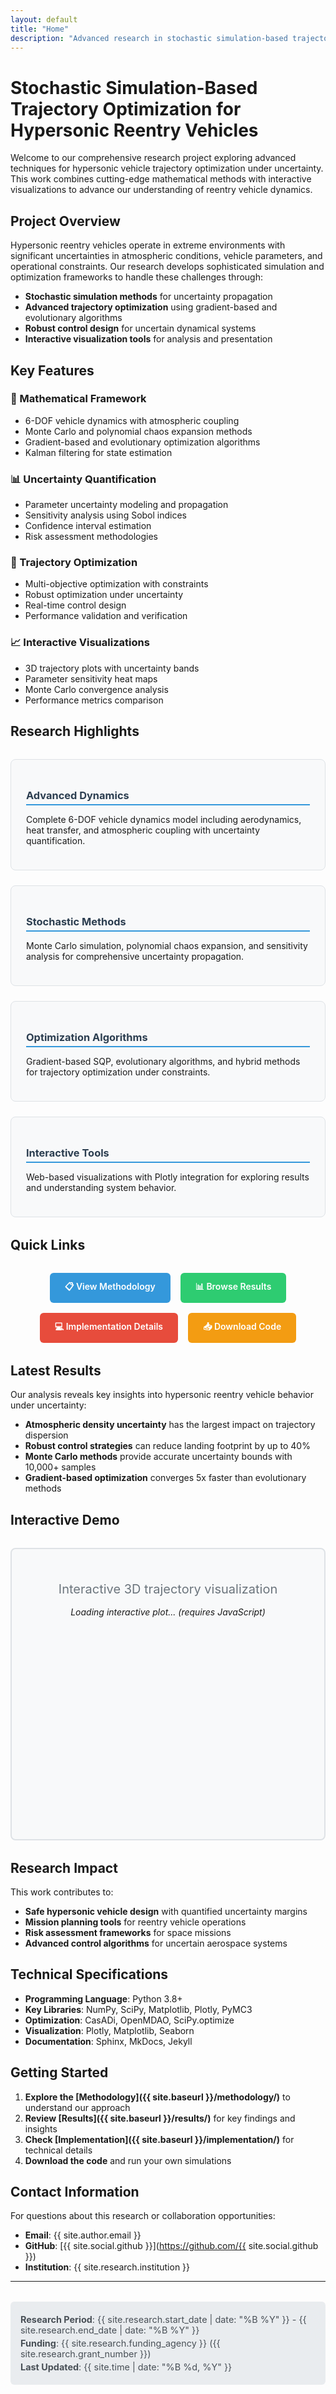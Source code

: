 ```yaml
---
layout: default
title: "Home"
description: "Advanced research in stochastic simulation-based trajectory optimization for hypersonic reentry vehicles"
---
```


# Stochastic Simulation-Based Trajectory Optimization for Hypersonic Reentry Vehicles

Welcome to our comprehensive research project exploring advanced techniques for hypersonic vehicle trajectory optimization under uncertainty. This work combines cutting-edge mathematical methods with interactive visualizations to advance our understanding of reentry vehicle dynamics.

## Project Overview

Hypersonic reentry vehicles operate in extreme environments with significant uncertainties in atmospheric conditions, vehicle parameters, and operational constraints. Our research develops sophisticated simulation and optimization frameworks to handle these challenges through:

- **Stochastic simulation methods** for uncertainty propagation
- **Advanced trajectory optimization** using gradient-based and evolutionary algorithms  
- **Robust control design** for uncertain dynamical systems
- **Interactive visualization tools** for analysis and presentation

## Key Features

### 🔬 Mathematical Framework
- 6-DOF vehicle dynamics with atmospheric coupling
- Monte Carlo and polynomial chaos expansion methods
- Gradient-based and evolutionary optimization algorithms
- Kalman filtering for state estimation

### 📊 Uncertainty Quantification  
- Parameter uncertainty modeling and propagation
- Sensitivity analysis using Sobol indices
- Confidence interval estimation
- Risk assessment methodologies

### 🎯 Trajectory Optimization
- Multi-objective optimization with constraints
- Robust optimization under uncertainty
- Real-time control design
- Performance validation and verification

### 📈 Interactive Visualizations
- 3D trajectory plots with uncertainty bands
- Parameter sensitivity heat maps
- Monte Carlo convergence analysis
- Performance metrics comparison

## Research Highlights

<div class="highlight-grid">
  <div class="highlight-item">
    <h3>Advanced Dynamics</h3>
    <p>Complete 6-DOF vehicle dynamics model including aerodynamics, heat transfer, and atmospheric coupling with uncertainty quantification.</p>
  </div>
  
  <div class="highlight-item">
    <h3>Stochastic Methods</h3>
    <p>Monte Carlo simulation, polynomial chaos expansion, and sensitivity analysis for comprehensive uncertainty propagation.</p>
  </div>
  
  <div class="highlight-item">
    <h3>Optimization Algorithms</h3>
    <p>Gradient-based SQP, evolutionary algorithms, and hybrid methods for trajectory optimization under constraints.</p>
  </div>
  
  <div class="highlight-item">
    <h3>Interactive Tools</h3>
    <p>Web-based visualizations with Plotly integration for exploring results and understanding system behavior.</p>
  </div>
</div>

## Quick Links

<div class="quick-links">
  <a href="{{ site.baseurl }}/methodology/" class="btn btn-primary">📋 View Methodology</a>
  <a href="{{ site.baseurl }}/results/" class="btn btn-secondary">📊 Browse Results</a>
  <a href="{{ site.baseurl }}/implementation/" class="btn btn-tertiary">💻 Implementation Details</a>
  <a href="#" class="btn btn-quaternary">📥 Download Code</a>
</div>

## Latest Results

Our analysis reveals key insights into hypersonic reentry vehicle behavior under uncertainty:

- **Atmospheric density uncertainty** has the largest impact on trajectory dispersion
- **Robust control strategies** can reduce landing footprint by up to 40%
- **Monte Carlo methods** provide accurate uncertainty bounds with 10,000+ samples
- **Gradient-based optimization** converges 5x faster than evolutionary methods

## Interactive Demo

<div id="trajectory-plot" class="interactive-plot">
  <!-- Interactive 3D trajectory plot will be embedded here -->
  <p class="plot-placeholder">Interactive 3D trajectory visualization</p>
  <p><em>Loading interactive plot... (requires JavaScript)</em></p>
</div>

## Research Impact

This work contributes to:

- **Safe hypersonic vehicle design** with quantified uncertainty margins
- **Mission planning tools** for reentry vehicle operations  
- **Risk assessment frameworks** for space missions
- **Advanced control algorithms** for uncertain aerospace systems

## Technical Specifications

- **Programming Language**: Python 3.8+
- **Key Libraries**: NumPy, SciPy, Matplotlib, Plotly, PyMC3
- **Optimization**: CasADi, OpenMDAO, SciPy.optimize
- **Visualization**: Plotly, Matplotlib, Seaborn
- **Documentation**: Sphinx, MkDocs, Jekyll

## Getting Started

1. **Explore the [Methodology]({{ site.baseurl }}/methodology/)** to understand our approach
2. **Review [Results]({{ site.baseurl }}/results/)** for key findings and insights  
3. **Check [Implementation]({{ site.baseurl }}/implementation/)** for technical details
4. **Download the code** and run your own simulations

## Contact Information

For questions about this research or collaboration opportunities:

- **Email**: {{ site.author.email }}
- **GitHub**: [{{ site.social.github }}](https://github.com/{{ site.social.github }})
- **Institution**: {{ site.research.institution }}

---

<div class="metadata">
  <p><strong>Research Period</strong>: {{ site.research.start_date | date: "%B %Y" }} - {{ site.research.end_date | date: "%B %Y" }}</p>
  <p><strong>Funding</strong>: {{ site.research.funding_agency }} ({{ site.research.grant_number }})</p>
  <p><strong>Last Updated</strong>: {{ site.time | date: "%B %d, %Y" }}</p>
</div>

<style>
.highlight-grid {
  display: grid;
  grid-template-columns: repeat(auto-fit, minmax(250px, 1fr));
  gap: 1.5rem;
  margin: 2rem 0;
}

.highlight-item {
  background: #f8f9fa;
  border: 1px solid #dee2e6;
  border-radius: 8px;
  padding: 1.5rem;
  transition: transform 0.2s ease, box-shadow 0.2s ease;
}

.highlight-item:hover {
  transform: translateY(-2px);
  box-shadow: 0 4px 12px rgba(0,0,0,0.1);
}

.highlight-item h3 {
  color: #2c3e50;
  margin-bottom: 0.75rem;
  border-bottom: 2px solid #3498db;
  padding-bottom: 0.25rem;
}

.quick-links {
  display: flex;
  flex-wrap: wrap;
  gap: 1rem;
  margin: 2rem 0;
  justify-content: center;
}

.btn {
  display: inline-block;
  padding: 0.75rem 1.5rem;
  text-decoration: none;
  border-radius: 6px;
  font-weight: 600;
  text-align: center;
  transition: all 0.2s ease;
  border: none;
}

.btn-primary { background: #3498db; color: white; }
.btn-secondary { background: #2ecc71; color: white; }
.btn-tertiary { background: #e74c3c; color: white; }
.btn-quaternary { background: #f39c12; color: white; }

.btn:hover {
  transform: translateY(-1px);
  box-shadow: 0 2px 8px rgba(0,0,0,0.2);
  color: white;
}

.interactive-plot {
  background: #f8f9fa;
  border: 2px solid #dee2e6;
  border-radius: 8px;
  padding: 2rem;
  margin: 2rem 0;
  text-align: center;
  min-height: 400px;
}

.plot-placeholder {
  font-size: 1.25rem;
  color: #6c757d;
  margin-bottom: 1rem;
}

.metadata {
  background: #e9ecef;
  border-radius: 6px;
  padding: 1rem;
  margin: 2rem 0;
  font-size: 0.9rem;
  color: #495057;
}

.metadata p {
  margin: 0.25rem 0;
}

@media (max-width: 768px) {
  .highlight-grid {
    grid-template-columns: 1fr;
  }
  
  .quick-links {
    flex-direction: column;
    align-items: center;
  }
  
  .btn {
    width: 100%;
    max-width: 300px;
  }
}
</style>